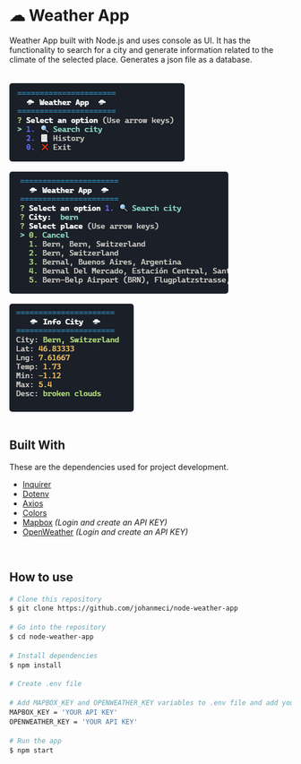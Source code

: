 # ☁ **Weather App**

Weather App built with Node.js and uses console as UI. It has the functionality to search for a city and generate information related to the climate of the selected place. Generates a json file as a database.

<img src="./img/node_weather.png" style="border-radius:5px;margin-bottom:15px;margin-top:20px">

<img src="./img/node_weather2.png" style="border-radius:5px;margin-bottom:15px">

<img src="./img/node_weather3.png" style="border-radius:5px;margin-bottom:15px">

<br>

## **Built With**

These are the dependencies used for project development.

* <a href="https://www.npmjs.com/package/inquirer" target="_blank">Inquirer</a>
* <a href="https://www.npmjs.com/package/dotenv" target="_blank">Dotenv</a>
* <a href="https://www.npmjs.com/package/axios" target="_blank">Axios</a>
* <a href="https://www.npmjs.com/package/colors" target="_blank">Colors</a>
* <a href="https://www.mapbox.com" target="_blank">Mapbox</a> *(Login and create an API KEY)*
* <a href="https://openweathermap.org" target="_blank">OpenWeather</a> *(Login and create an API KEY)*

</br>

## **How to use**

```bash
# Clone this repository
$ git clone https://github.com/johanmeci/node-weather-app

# Go into the repository
$ cd node-weather-app

# Install dependencies
$ npm install

# Create .env file

# Add MAPBOX_KEY and OPENWEATHER_KEY variables to .env file and add your keys.
MAPBOX_KEY = 'YOUR API KEY'
OPENWEATHER_KEY = 'YOUR API KEY'

# Run the app
$ npm start
```